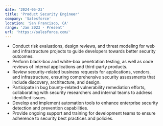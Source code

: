 ```yaml
---
date: '2024-05-23'
title: 'Product Security Engineer'
company: 'Salesforce'
location: 'San Francisco, CA'
range: 'Jan 2023 - Present'
url: 'https://salesforce.com/'
---
```


- Conduct risk evaluations, design reviews, and threat modeling for web and infrastructure projects to guide developers towards better security outcomes.
- Perform black-box and white-box penetration testing, as well as code reviews of internal applications and third-party products.
- Review security-related business requests for applications, vendors, and infrastructure, ensuring comprehensive security assessments that include discovery, architecture, and design.
- Participate in bug bounty-related vulnerability remediation efforts, collaborating with security researchers and internal teams to address identified issues.
- Develop and implement automation tools to enhance enterprise security detection and prevention capabilities.
- Provide ongoing support and training for development teams to ensure adherence to security best practices and policies.
